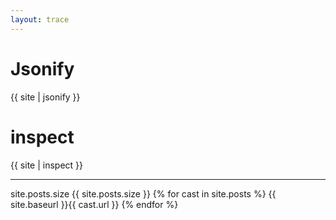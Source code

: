 ```yaml
---
layout: trace
---
```


# Jsonify
{{ site | jsonify }}
# inspect
{{ site | inspect }}


_____


site.posts.size {{ site.posts.size }}
{% for cast in site.posts %}
  {{ site.baseurl }}{{ cast.url }}
{% endfor %}

     
